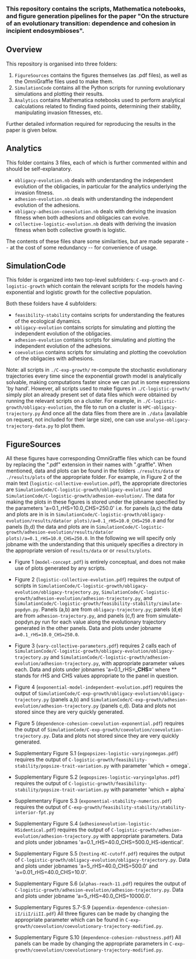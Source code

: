 ### This repository contains the scripts, Mathematica notebooks, and figure generation pipelines for the paper "On the structure of an evolutionary transition: dependence and cohesion in incipient endosymbioses".

## Overview ##

This repository is organised into three folders: 

1. `FigureSources` contains the figures themselves (as .pdf files), as well as the OmniGraffle files used to make them. 
2. `SimulationCode` contains all the Python scripts for running evolutionary simulations and plotting their results. 
3. `Analytics` contains Mathematica notebooks used to perform analytical calculations related to finding fixed points, determining their stability, manipulating invasion fitnesses, etc.

Further detailed information required for reproducing the results in the paper is given below.

## Analytics ##

This folder contains 3 files, each of which is further commented within and should be self-explanatory. 

* `obligacy-evolution.nb` deals with understanding the independent evolution of the obligacies, in particular for the analytics underlying the invasion fitness.  
* `adhesion-evolution.nb` deals with understanding the independent evolution of the adhesions. 
* `obligacy-adhesion-coevolution.nb` deals with deriving the invasion fitness when both adhesions and obligacies can evolve.
* `collective-logistic-evolution.nb` deals with deriving the invasion fitness when both collective growth is logistic. 

The contents of these files share some similarities, but are made separate -- at the cost of some redundancy -- for convenience of usage.

## SimulationCode ##

This folder is organized into two top-level subfolders: `C-exp-growth` and `C-logistic-growth` which contain the relevant scripts for the models having exponential and logistic growth for the collective population.

Both these folders have 4 subfolders:

* `feasibility-stability` contains scripts for understanding the features of the ecological dynamics.
* `obligacy-evolution` contains scripts for simulating and plotting the independent evolution of the obligacies.
* `adhesion-evolution` contains scripts for simulating and plotting the independent evolution of the adhesions.
* `coevolution` contains scripts for simulating and plotting the coevolution of the obligacies with adhesions.

Note: all scripts in `./C-exp-growth/` re-compute the stochastic evolutionary trajectories every time since the exponential growth model is analytically solvable, making computations faster since we can put in some expressions 'by hand'. However, all scripts used to make figures in `./C-logistic-growth/` simply plot an already present set of data files which were obtained by running the relevant scripts on a cluster. For example, in `./C-logistic-growth/obligacy-evolution`, the file to run on a cluster is `HPC-obligacy-trajectory.py` And once all the data files from there are in `./data` (available on request, not included for their large size), one can use `analyse-obligacy-trajectory-data.py` to plot them. 

## FigureSources ##

All these figures have corresponding OmniGraffle files which can be found by replacing the ".pdf" extension in their names with ".graffle". When mentioned, data and plots can be found in the folders `./results/data` or `./results/plots` of the appropriate folder. For example, in Figure 2 of the main text (`logistic-collective-evolution.pdf`), the appropriate directories are `SimulationCode/C-logistic-growth/obligacy-evolution/` and `SimulationCode/C-logistic-growth/adhesion-evolution/`. The data for making the plots in these figures is stored under the jobname specified by the parameters 'a=0.1_rHS=10.0_CHS=250.0' i.e. for panels (a,c) the data and plots are in is in `SimulationCode/C-logistic-growth/obligacy-evolution/results/data(or plots)/a=0.1_rHS=10.0_CHS=250.0` and for panels (b,d) the data and plots are in `SimulationCode/C-logistic-growth/adhesion-evolution/results/data(or plots)/a=0.1_rHS=10.0_CHS=250.0`. In the following we will specify only jobname with the understanding that this uniquely specifies a directory in the appropriate version of `results/data` or or `results/plots`.

* Figure 1 (`model-concept.pdf`) is entirely conceptual, and does not make use of plots generated by any scripts.
* Figure 2 (`logistic-collective-evolution.pdf`) requires the output of scripts in `SimulationCode/C-logistic-growth/obligacy-evolution/obligacy-trajectory.py`,  `SimulationCode/C-logistic-growth/adhesion-evolution/adhesion-trajectory.py`, and `SimulationCode/C-logistic-growth/feasibility-stability/simulate-popdyn.py`. Panels (a,b) are from `obligacy-trajectory.py`; panels (d,e) are from `adhesion-trajectory.py`, and panels (c,f) are from simulate-popdyn.py run for each value along the evolutionary trajectory generated in the other panels. Data and plots under jobname `a=0.1_rHS=10.0_CHS=250.0`. 
* Figure 3 (`vary-collective-parameters.pdf`) requires 2 calls each of `SimulationCode/C-logistic-growth/obligacy-evolution/obligacy-trajectory.py` and `SimulationCode/C-logistic-growth/adhesion-evolution/adhesion-trajectory.py`, with appropriate parameter values each. Data and plots under jobnames 'a=0.1_rHS=**_CHS=**' where ** stands for rHS and CHS values appropriate to the panel in question.
* Figure 4 (`exponential-model-independent-evolution.pdf`) requires the output of `SimulationCode/C-exp-growth/obligacy-evolution/obligacy-trajectory.py` (panels a,b) and `SimulationCode/C-exp-growth/adhesion-evolution/adhesion-trajectory.py` (panels c,d). Data and plots not stored since they are very quickly generated. 
* Figure 5 (`dependence-cohesion-coevolution-exponential.pdf`) requires the output of `SimulationCode/C-exp-growth/coevolution/coevolution-trajectory.py`. Data and plots not stored since they are very quickly generated.
 
* Supplementary Figure S.1 (`eqpopsizes-logistic-varyingomegas.pdf`) requires the output of `C-logistic-growth/feasibility-stability/popsize-trait-variation.py` with parameter 'which = omega`. 
* Supplementary Figure S.2 (`eqpopsizes-logistic-varyingalphas.pdf`) requires the output of `C-logistic-growth/feasibility-stability/popsize-trait-variation.py` with parameter 'which = alpha`
* Supplementary Figure S.3 (`exponential-stability-numerics.pdf`) requires the output of `C-exp-growth/feasibility-stability/stability-interior-fpt.py`
* Supplementary Figure S.4 (`adhesionevolution-logistic-HSidentical.pdf`) requires the output of `C-logistic-growth/adhesion-evolution/adhesion-trajectory.py` with appropriate parameters. Data and plots under jobnames 'a=0.1_rHS=40.0_CHS=500.0_HS-identical'.
* Supplementary Figure S.5 (`testing-KC-cutoff.pdf`) requires the output of `C-logistic-growth/obligacy-evolution/obligacy-trajectory.py`. Data and plots under jobnames 'a=5_rHS=40.0_CHS=500.0' and 'a=0.01_rHS=40.0_CHS=10.0'.
* Supplementary Figure S.6 (`alphas-reach-11.pdf`) requires the output of `C-logistic-growth/adhesion-evolution/adhesion-trajectory.py`. Data and plots under jobname 'a=5_rHS=40.0_CHS=10000.0'.
* Supplementary Figures S.7-S.9 (`appendix-dependence-cohesion-iI/iiI/iiII.pdf`) All three figures can be made by changing the appropriate parameter which can be found in `C-exp-growth/coevolution/coevolutionary-trajectory-modified.py`.
* Supplementary Figure S.10 (`dependence-cohesion-robustness.pdf`) All panels can be made by changing the appropriate parameters in `C-exp-growth/coevolution/coevolutionary-trajectory-modified.py`.

